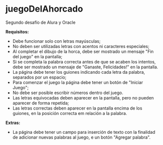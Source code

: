 # juegoDelAhorcado
Segundo desafío de Alura y Oracle 

**Requisitos:**
- Debe funcionar solo con letras mayúsculas;
- No deben ser utilizadas letras con acentos ni caracteres especiales;
- Al completar el dibujo de la horca, debe ser mostrado un mensaje "Fin del juego" en la pantalla;
- Si se completa la palabra correcta antes de que se acaben los intentos, debe ser mostrado un mensaje de "Ganaste, Felicidades!" en la pantalla.
- La página debe tener los guiones indicando cada letra da palabra, separados por un espacio;
- Para comenzar el juego la página debe tener un botón de "Iniciar Juego";
- No debe ser posible escribir números dentro del juego.
- Las letras equivocadas deben aparecer en la pantalla, pero no pueden aparecer de forma repetida;
- Las letras correctas deben aparecer en la pantalla encima de los guiones, en la posición correcta em relación a la palabra.

**Extras:**
- La página debe tener un campo para inserción de texto con la finalidad de adicionar nuevas palabras al juego, e un botón "Agregar palabra". 
